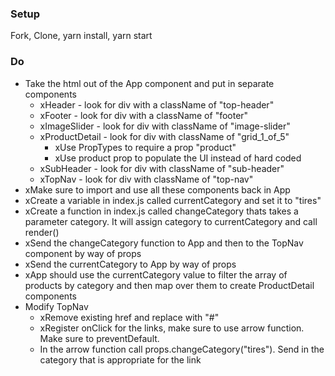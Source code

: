 ### Setup
Fork, Clone, yarn install, yarn start

### Do
* Take the html out of the App component and put in separate components
  * xHeader - look for div with a className of "top-header"
  * xFooter - look for div with a className of "footer"
  * xImageSlider - look for div with className of "image-slider"
  * xProductDetail - look for div with className of "grid_1_of_5"
    * xUse PropTypes to require a prop "product"
    * xUse product prop to populate the UI instead of hard coded
  * xSubHeader - look for div with className of "sub-header"
  * xTopNav - look for div with className of "top-nav"
* xMake sure to import and use all these components back in App
* xCreate a variable in index.js called currentCategory and set it to "tires"
* xCreate a function in index.js called changeCategory thats takes a parameter category. It will assign category to currentCategory and call render()
* xSend the changeCategory function to App and then to the TopNav component by way of props
* xSend the currentCategory to App by way of props
* xApp should use the currentCategory value to filter the array of products by category and then map over them to create ProductDetail components
* Modify TopNav
  * xRemove existing href and replace with "#"
  * xRegister onClick for the links, make sure to use arrow function. Make sure to preventDefault.
  * In the arrow function call props.changeCategory("tires"). Send in the category that is appropriate for the link
